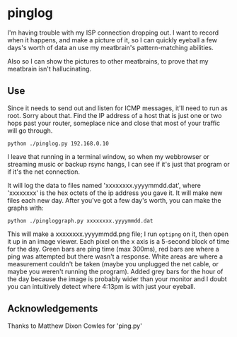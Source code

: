 pinglog
=======

I'm having trouble with my ISP connection dropping out.  I want to record
when it happens, and make a picture of it, so I can quickly eyeball a
few days's worth of data an use my meatbrain's pattern-matching abilities.

Also so I can show the pictures to other meatbrains, to prove that my
meatbrain isn't hallucinating.

Use
---
Since it needs to send out and listen for ICMP messages, it'll need to run
as root.  Sorry about that.  Find the IP address of a host that is just one
or two hops past your router, someplace nice and close that most of your
traffic will go through.

    python ./pinglog.py 192.168.0.10

I leave that running in a terminal window, so when my webbrowser or
streaming music or backup rsync hangs, I can see if it's just that
program or if it's the net connection.

It will log the data to files named 'xxxxxxxx.yyyymmdd.dat', where 'xxxxxxxx'
is the hex octets of the ip address you gave it.  It will make new files
each new day.  After you've got a few day's worth, you can make the graphs
with:

    python ./pingloggraph.py xxxxxxxx.yyyymmdd.dat

This will make a xxxxxxxx.yyyymmdd.png file; I run `optipng` on it, then
open it up in an image viewer.  Each pixel on the x axis is a 5-second block
of time for the day.  Green bars are ping time (max 300ms), red bars are where
a ping was attempted but there wasn't a response.  White areas are where a
measurement couldn't be taken (maybe you unplugged the net cable, or maybe
you weren't running the program).  Added grey bars for the hour of the day
because the image is probably wider than your monitor and I doubt you can
intuitively detect where 4:13pm is with just your eyeball.

Acknowledgements
----------------
Thanks to Matthew Dixon Cowles for 'ping.py'

